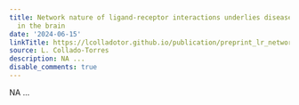 ```yaml
---
title: Network nature of ligand-receptor interactions underlies disease comorbidity
  in the brain
date: '2024-06-15'
linkTitle: https://lcolladotor.github.io/publication/preprint_lr_network/
source: L. Collado-Torres
description: NA ...
disable_comments: true
---
```

NA ...